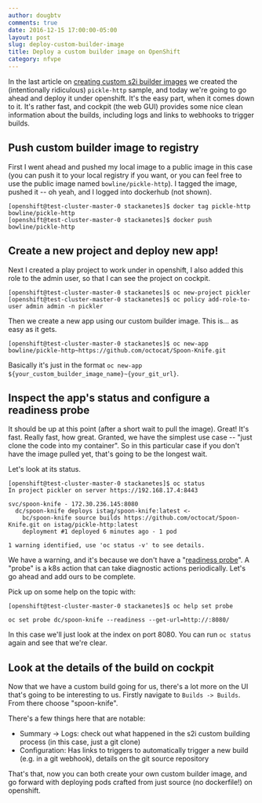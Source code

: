```yaml
---
author: dougbtv
comments: true
date: 2016-12-15 17:00:00-05:00
layout: post
slug: deploy-custom-builder-image
title: Deploy a custom builder image on OpenShift
category: nfvpe
---
```


In the last article on [creating custom s2i builder images](http://dougbtv.com/nfvpe/2016/12/09/openshift-s2i-custom-builder/) we created the (intentionally ridiculous) `pickle-http` sample, and today we're going to go ahead and deploy it under openshift. It's the easy part, when it comes down to it. It's rather fast, and cockpit (the web GUI) provides some nice clean information about the builds, including logs and links to webhooks to trigger builds.

## Push custom builder image to registry

First I went ahead and pushed my local image to a public image in this case (you can push it to your local registry if you want, or you can feel free to use the public image named `bowline/pickle-http`). I tagged the image, pushed it -- oh yeah, and I logged into dockerhub (not shown).

```
[openshift@test-cluster-master-0 stackanetes]$ docker tag pickle-http bowline/pickle-http
[openshift@test-cluster-master-0 stackanetes]$ docker push bowline/pickle-http
```

## Create a new project and deploy new app!

Next I created a play project to work under in openshift, I also added this role to the admin user, so that I can see the project on cockpit.

```
[openshift@test-cluster-master-0 stackanetes]$ oc new-project pickler
[openshift@test-cluster-master-0 stackanetes]$ oc policy add-role-to-user admin admin -n pickler
```

Then we create a new app using our custom builder image. This is... as easy as it gets.

```
[openshift@test-cluster-master-0 stackanetes]$ oc new-app bowline/pickle-http~https://github.com/octocat/Spoon-Knife.git
```

Basically it's just in the format `oc new-app ${your_custom_builder_image_name}~{your_git_url}`.

## Inspect the app's status and configure a readiness probe

It should be up at this point (after a short wait to pull the image). Great! It's fast. Really fast, how great. Granted, we have the simplest use case -- "just clone the code into my container". So in this particular case if you don't have the image pulled yet, that's going to be the longest wait.

Let's look at its status.

```
[openshift@test-cluster-master-0 stackanetes]$ oc status
In project pickler on server https://192.168.17.4:8443

svc/spoon-knife - 172.30.236.145:8080
  dc/spoon-knife deploys istag/spoon-knife:latest <-
    bc/spoon-knife source builds https://github.com/octocat/Spoon-Knife.git on istag/pickle-http:latest 
    deployment #1 deployed 6 minutes ago - 1 pod

1 warning identified, use 'oc status -v' to see details.
```

We have a warning, and it's because we don't have a "[readiness probe](https://docs.openshift.com/enterprise/3.1/dev_guide/application_health.html#container-health-checks-using-probes)". A "probe" is a k8s action that can take diagnostic actions periodically. Let's go ahead and add ours to be complete. 

Pick up on some help on the topic with:

```
[openshift@test-cluster-master-0 stackanetes]$ oc help set probe
```

```
oc set probe dc/spoon-knife --readiness --get-url=http://:8080/
```

In this case we'll just look at the index on port 8080. You can run `oc status` again and see that we're clear.


## Look at the details of the build on cockpit

Now that we have a custom build going for us, there's a lot more on the UI that's going to be interesting to us. Firstly navigate to `Builds -> Builds`. From there choose "spoon-knife". 

There's a few things here that are notable:

* Summary -> Logs: check out what happened in the s2i custom building process (in this case, just a git clone)
* Configuration: Has links to triggers to automatically trigger a new build (e.g. in a git webhook), details on the git source repository

That's that, now you can both create your own custom builder image, and go forward with deploying pods crafted from just source (no dockerfile!) on openshift.
